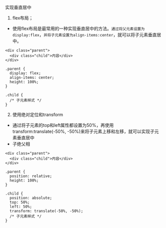 实现垂直居中
1. flex布局；
- 使用flex布局是最常用的一种实现垂直居中的方法。`通过将父元素设置为display:flex`，`并将子元素设置为align-items:center`，就可以将子元素垂直居中。
```
<div class="parent">
  <div class="child">内容</div>
</div>

.parent {
  display: flex;
  align-items: center;
  height: 100%;
}

.child {
  /* 子元素样式 */
}
```
2. 使用绝对定位和transform
- 通过将子元素的top和left属性都设置为50%，再使用transform:translate(-50%, -50%)来将子元素上移和左移，就可以实现子元素垂直居中
- 子绝父相
```
<div class="parent">
  <div class="child">内容</div>
</div>
```
```
.parent {
  position: relative;
  height: 100%;
}

.child {
  position: absolute;
  top: 50%;
  left: 50%;
  transform: translate(-50%, -50%);
  /* 子元素样式 */
}
```


